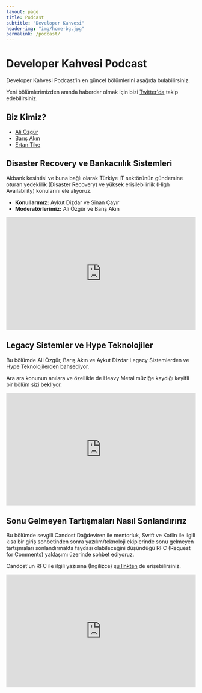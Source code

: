 ```yaml
---
layout: page
title: Podcast
subtitle: "Developer Kahvesi"
header-img: "img/home-bg.jpg"
permalink: /podcast/
---
```

# Developer Kahvesi Podcast

Developer Kahvesi Podcast'in en güncel bölümlerini aşağıda bulabilirsiniz. 

Yeni bölümlerimizden anında haberdar olmak için bizi [Twitter'da](https://twitter.com/aliozgur/) takip edebilirsiniz.

## Biz Kimiz?

* [Ali Özgür](https://twitter.com/aliozgur/)
* [Barış Akın](https://twitter.com/barisakin/)
* [Ertan Tike]((https://twitter.com/elessarmelwasul/))


## Disaster Recovery ve Bankacıılık Sistemleri

Akbank kesintisi ve buna bağlı olarak Türkiye IT sektörünün gündemine oturan yedeklilik (Disaster Recovery) ve yüksek erişilebilirlik (High Availability) konularını ele alıyoruz.

* **Konullarımız:** Aykut Dizdar ve Sinan Çayır
* **Moderatörlerimiz:** Ali Özgür ve Barış Akın

<iframe title="Disaster Recovery ve Bankacılık Sistemleri" allowtransparency="true" height="300" width="100%" style="border: none; min-width: min(100%, 430px);" scrolling="no" data-name="pb-iframe-player" src="https://www.podbean.com/player-v2/?i=is44s-108b918-pb&from=pb6admin&square=1&share=1&download=1&rtl=0&fonts=Arial&skin=1&font-color=&btn-skin=7&size=300" allowfullscreen=""></iframe>


## Legacy Sistemler ve Hype Teknolojiler

Bu bölümde Ali Özgür, Barış Akın ve Aykut Dizdar Legacy Sistemlerden ve Hype Teknolojilerden bahsediyor. 

Ara ara konunun anılara ve özellikle de Heavy Metal müziğe kaydığı keyifli bir bölüm sizi bekliyor.

<iframe title="Legacy Sistemler ve Hype Teknolojiler" allowtransparency="true" height="300" width="100%" style="border: none; min-width: min(100%, 430px);" scrolling="no" data-name="pb-iframe-player" src="https://www.podbean.com/player-v2/?i=mz7c2-f91a34-pb&from=pb6admin&square=1&share=1&download=1&rtl=0&fonts=Arial&skin=1&font-color=&btn-skin=7&size=300" allowfullscreen=""></iframe>

## Sonu Gelmeyen Tartışmaları Nasıl Sonlandırırız

Bu bölümde sevgili Candost Dağdeviren ile mentorluk, Swift ve Kotlin ile ilgili kısa bir giriş sohbetinden sonra yazılım/teknoloji ekiplerinde sonu gelmeyen tartışmaları sonlandırmakta faydası olabileceğini düşündüğü RFC (Request for Comments) yaklaşımı üzerinde sohbet ediyoruz.



Candost'un RFC ile ilgili yazısına (İngilizce) [şu linkten](https://candost.blog/how-to-stop-endless-discussions/) de erişebilirsiniz.

<iframe title="Candost Dağdeviren - Sonu Gelmeyen Tartışmaları Nasıl Sonlandırırız" allowtransparency="true" height="300" width="100%" style="border: none; min-width: min(100%, 430px);" scrolling="no" data-name="pb-iframe-player" src="https://www.podbean.com/player-v2/?i=tvggb-f688d6-pb&from=pb6admin&square=1&share=1&download=1&rtl=0&fonts=Arial&skin=1&font-color=&btn-skin=7&size=300" allowfullscreen=""></iframe>